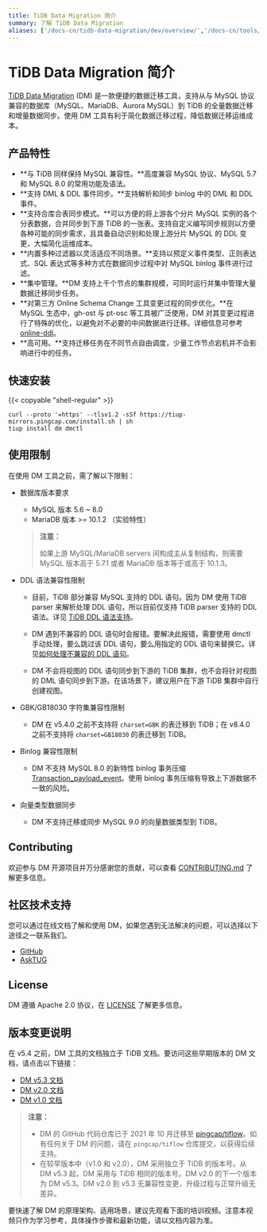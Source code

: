 ```yaml
---
title: TiDB Data Migration 简介
summary: 了解 TiDB Data Migration
aliases: ['/docs-cn/tidb-data-migration/dev/overview/','/docs-cn/tools/dm/overview/','/zh/tidb/dev/quick-create-migration-task','/zh/tidb/dev/scenarios','/docs-cn/tidb-data-migration/dev/key-features/','/docs-cn/tidb-data-migration/dev/feature-overview/','/zh/tidb/dev/dm-key-features']
---
```


# TiDB Data Migration 简介

<!--
![star](https://img.shields.io/github/stars/pingcap/tiflow?style=for-the-badge&logo=github) ![license](https://img.shields.io/github/license/pingcap/tiflow?style=for-the-badge) ![forks](https://img.shields.io/github/forks/pingcap/tiflow?style=for-the-badge)
-->

[TiDB Data Migration](https://github.com/pingcap/tiflow/tree/master/dm) (DM) 是一款便捷的数据迁移工具，支持从与 MySQL 协议兼容的数据库（MySQL、MariaDB、Aurora MySQL）到 TiDB 的全量数据迁移和增量数据同步。使用 DM 工具有利于简化数据迁移过程，降低数据迁移运维成本。

## 产品特性

- **与 TiDB 同样保持 MySQL 兼容性。**高度兼容 MySQL 协议、MySQL 5.7 和 MySQL 8.0 的常用功能及语法。
- **支持 DML & DDL 事件同步。**支持解析和同步 binlog 中的 DML 和 DDL 事件。
- **支持合库合表同步模式。**可以方便的将上游各个分片 MySQL 实例的各个分表数据，合并同步到下游 TiDB 的一张表。支持自定义编写同步规则以方便各种可能的同步需求，且具备自动识别和处理上游分片 MySQL 的 DDL 变更，大幅简化运维成本。
- **内置多种过滤器以灵活适应不同场景。**支持以预定义事件类型、正则表达式、SQL 表达式等多种方式在数据同步过程中对 MySQL binlog 事件进行过滤。
- **集中管理。**DM 支持上千个节点的集群规模，可同时运行并集中管理大量数据迁移同步任务。
- **对第三方 Online Schema Change 工具变更过程的同步优化。**在 MySQL 生态中，gh-ost 与 pt-osc 等工具被广泛使用，DM 对其变更过程进行了特殊的优化，以避免对不必要的中间数据进行迁移。详细信息可参考 [online-ddl](/dm/dm-online-ddl-tool-support.md)。
- **高可用。**支持迁移任务在不同节点自由调度，少量工作节点宕机并不会影响进行中的任务。

## 快速安装

{{< copyable "shell-regular" >}}

```shell
curl --proto '=https' --tlsv1.2 -sSf https://tiup-mirrors.pingcap.com/install.sh | sh
tiup install dm dmctl
```

## 使用限制

在使用 DM 工具之前，需了解以下限制：

+ 数据库版本要求

    - MySQL 版本 5.6 ~ 8.0
    - MariaDB 版本 >= 10.1.2 （实验特性）

    > **注意：**
    >
    > 如果上游 MySQL/MariaDB servers 间构成主从复制结构，则需要 MySQL 版本高于 5.7.1 或者 MariaDB 版本等于或高于 10.1.3。

+ DDL 语法兼容性限制

    - 目前，TiDB 部分兼容 MySQL 支持的 DDL 语句。因为 DM 使用 TiDB parser 来解析处理 DDL 语句，所以目前仅支持 TiDB parser 支持的 DDL 语法。详见 [TiDB DDL 语法支持](/mysql-compatibility.md#ddl-的限制)。

    - DM 遇到不兼容的 DDL 语句时会报错。要解决此报错，需要使用 dmctl 手动处理，要么跳过该 DDL 语句，要么用指定的 DDL 语句来替换它。详见[如何处理不兼容的 DDL 语句](/dm/dm-faq.md#如何处理不兼容的-ddl-语句)。

    - DM 不会将视图的 DDL 语句同步到下游的 TiDB 集群，也不会将针对视图的 DML 语句同步到下游。在该场景下，建议用户在下游 TiDB 集群中自行创建视图。

+ GBK/GB18030 字符集兼容性限制

    - DM 在 v5.4.0 之前不支持将 `charset=GBK` 的表迁移到 TiDB；在 v8.4.0 之前不支持将 `charset=GB18030` 的表迁移到 TiDB。

+ Binlog 兼容性限制

    - DM 不支持 MySQL 8.0 的新特性 binlog 事务压缩 [Transaction_payload_event](https://dev.mysql.com/doc/refman/8.0/en/binary-log-transaction-compression.html)。使用 binlog 事务压缩有导致上下游数据不一致的风险。

+ 向量类型数据同步

    - DM 不支持迁移或同步 MySQL 9.0 的向量数据类型到 TiDB。

## Contributing

欢迎参与 DM 开源项目并万分感谢您的贡献，可以查看 [CONTRIBUTING.md](https://github.com/pingcap/tiflow/blob/master/dm/CONTRIBUTING.md) 了解更多信息。

## 社区技术支持

您可以通过在线文档了解和使用 DM，如果您遇到无法解决的问题，可以选择以下途径之一联系我们。

- [GitHub](https://github.com/pingcap/tiflow/tree/master/dm)
- [AskTUG](https://asktug.com/tags/dm)

## License

DM 遵循 Apache 2.0 协议，在 [LICENSE](https://github.com/pingcap/tiflow/blob/master/LICENSE) 了解更多信息。

## 版本变更说明

在 v5.4 之前，DM 工具的文档独立于 TiDB 文档。要访问这些早期版本的 DM 文档，请点击以下链接：

- [DM v5.3 文档](https://docs.pingcap.com/zh/tidb-data-migration/v5.3)
- [DM v2.0 文档](https://docs.pingcap.com/zh/tidb-data-migration/v2.0/)
- [DM v1.0 文档](https://docs.pingcap.com/zh/tidb-data-migration/v1.0/)

> **注意：**
>
> - DM 的 GitHub 代码仓库已于 2021 年 10 月迁移至 [pingcap/tiflow](https://github.com/pingcap/tiflow/tree/master/dm)。如有任何关于 DM 的问题，请在 `pingcap/tiflow` 仓库提交，以获得后续支持。
> - 在较早版本中（v1.0 和 v2.0），DM 采用独立于 TiDB 的版本号。从 DM v5.3 起，DM 采用与 TiDB 相同的版本号。DM v2.0 的下一个版本为 DM v5.3。DM v2.0 到 v5.3 无兼容性变更，升级过程与正常升级无差异。

要快速了解 DM 的原理架构、适用场景，建议先观看下面的培训视频。注意本视频只作为学习参考，具体操作步骤和最新功能，请以文档内容为准。

<video src="https://download.pingcap.com/docs-cn%2FLesson20_dm_part01.mp4" width="100%" height="100%" controls="controls" poster="https://download.pingcap.com/docs-cn/poster_lesson20.png"></video>

<video src="https://download.pingcap.com/docs-cn/Lesson20_dm_part02.mp4" width="100%" height="100%" controls="controls" poster="https://download.pingcap.com/docs-cn/poster_lesson20.png"></video>

<video src="https://download.pingcap.com/docs-cn/Lesson20_part03.mp4" width="100%" height="100%" controls="controls" poster="https://download.pingcap.com/docs-cn/poster_lesson20.png"></video>
